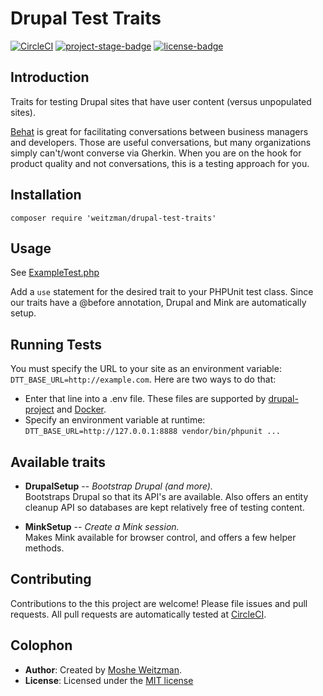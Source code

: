 # Drupal Test Traits

[![CircleCI](https://circleci.com/gh/weitzman/drupal-test-traits.svg?style=svg)](https://circleci.com/gh/weitzman/drupal-test-traits)
[![project-stage-badge]][project-stage-page]
[![license-badge]][mit]

## Introduction

Traits for testing Drupal sites that have user content (versus unpopulated sites).

[Behat](http://behat.org) is great for facilitating conversations between 
business managers and developers. Those are useful conversations, but many 
organizations simply can't/wont converse via Gherkin. When you are on the hook for 
product quality and not conversations, this is a testing approach for you. 

## Installation

    composer require 'weitzman/drupal-test-traits'

## Usage

See [ExampleTest.php](./ExampleTest.php)

Add a `use` statement for the desired trait to your PHPUnit test class. Since our
traits have a @before annotation, Drupal and Mink are automatically setup. 

## Running Tests

You must specify the URL to your site as an environment variable: `DTT_BASE_URL=http://example.com`. Here are two ways to do that:

- Enter that line into a .env file. These files are supported by [drupal-project](https://github.com/drupal-composer/drupal-project/blob/8.x/.env.example) and [Docker](https://docs.docker.com/compose/env-file/). 
- Specify an environment variable at runtime: `DTT_BASE_URL=http://127.0.0.1:8888 vendor/bin/phpunit ...`

## Available traits

- **DrupalSetup** -- _Bootstrap Drupal (and more)._  
  Bootstraps Drupal so that its API's are available. Also offers an entity cleanup
  API so databases are kept relatively free of testing content.

- **MinkSetup** -- _Create a Mink session._  
  Makes Mink available for browser control, and offers a few helper methods.
  
## Contributing

Contributions to the this project are welcome! Please file issues and pull requests.
All pull requests are automatically tested at [CircleCI](https://circleci.com/gh/weitzman/drupal-test-traits).  

## Colophon

- **Author**: Created by [Moshe Weitzman](http://weitzman.github.io).
- **License**: Licensed under the [MIT license][mit]

[mit]: ./LICENSE.md
[license-badge]: https://img.shields.io/badge/License-MIT-blue.svg
[project-stage-badge]: http://img.shields.io/badge/Project%20Stage-Development-yellowgreen.svg
[project-stage-page]: http://bl.ocks.org/potherca/raw/a2ae67caa3863a299ba0/